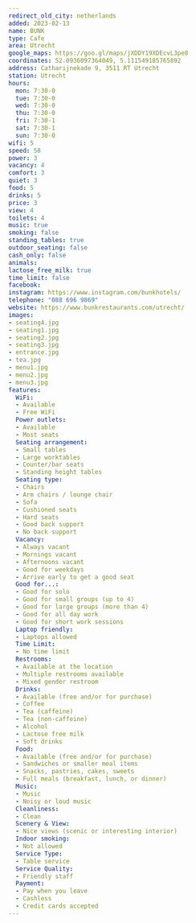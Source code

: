 ```yaml
---
redirect_old_city: netherlands
added: 2023-02-13
name: BUNK
type: Cafe
area: Utrecht
google_maps: https://goo.gl/maps/jXDDY19XDEcvL3pe8
coordinates: 52.0936097364049, 5.111549185765892
address: Catharijnekade 9, 3511 RT Utrecht
station: Utrecht
hours:
  mon: 7:30-0
  tue: 7:30-0
  wed: 7:30-0
  thu: 7:30-0
  fri: 7:30-1
  sat: 7:30-1
  sun: 7:30-0
wifi: 5
speed: 58
power: 3
vacancy: 4
comfort: 3
quiet: 3
food: 5
drinks: 5
price: 3
view: 4
toilets: 4
music: true
smoking: false
standing_tables: true
outdoor_seating: false
cash_only: false
animals: 
lactose_free_milk: true
time_limit: false
facebook: 
instagram: https://www.instagram.com/bunkhotels/
telephone: "088 696 9869"
website: https://www.bunkrestaurants.com/utrecht/
images:
- seating4.jpg
- seating1.jpg
- seating2.jpg
- seating3.jpg
- entrance.jpg
- tea.jpg
- menu1.jpg
- menu2.jpg
- menu3.jpg
features:
  WiFi:
  - Available
  - Free WiFi
  Power outlets:
  - Available
  - Most seats
  Seating arrangement:
  - Small tables
  - Large worktables
  - Counter/bar seats
  - Standing height tables
  Seating type:
  - Chairs
  - Arm chairs / lounge chair
  - Sofa
  - Cushioned seats
  - Hard seats
  - Good back support
  - No back support
  Vacancy:
  - Always vacant
  - Mornings vacant
  - Afternoons vacant
  - Good for weekdays
  - Arrive early to get a good seat
  Good for...:
  - Good for solo
  - Good for small groups (up to 4)
  - Good for large groups (more than 4)
  - Good for all day work
  - Good for short work sessions
  Laptop friendly:
  - Laptops allowed
  Time Limit:
  - No time limit
  Restrooms:
  - Available at the location
  - Multiple restrooms available
  - Mixed gender restroom
  Drinks:
  - Available (free and/or for purchase)
  - Coffee
  - Tea (caffeine)
  - Tea (non-caffeine)
  - Alcohol
  - Lactose free milk
  - Soft drinks
  Food:
  - Available (free and/or for purchase)
  - Sandwiches or smaller meal items
  - Snacks, pastries, cakes, sweets
  - Full meals (breakfast, lunch, or dinner)
  Music:
  - Music
  - Noisy or loud music
  Cleanliness:
  - Clean
  Scenery & View:
  - Nice views (scenic or interesting interior)
  Indoor smoking:
  - Not allowed
  Service Type:
  - Table service
  Service Quality:
  - Friendly staff
  Payment:
  - Pay when you leave
  - Cashless
  - Credit cards accepted
---
```

